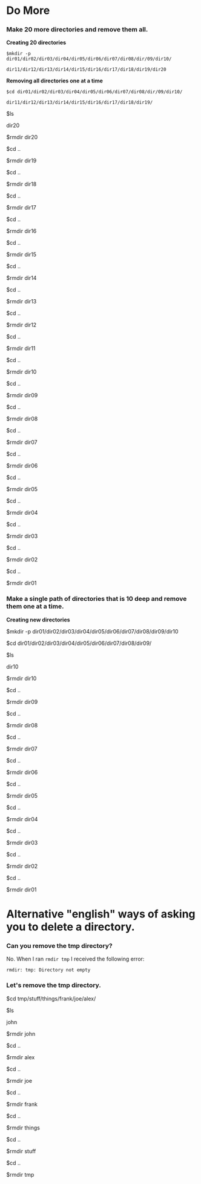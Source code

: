 # Do More

### Make 20 more directories and remove them all.

**Creating 20 directories**

`$mkdir -p dir01/dir02/dir03/dir04/dir05/dir06/dir07/dir08/dir/09/dir10/`

`dir11/dir12/dir13/dir14/dir15/dir16/dir17/dir18/dir19/dir20`

**Removing all directories one at a time**

`$cd dir01/dir02/dir03/dir04/dir05/dir06/dir07/dir08/dir/09/dir10/`
     
`dir11/dir12/dir13/dir14/dir15/dir16/dir17/dir18/dir19/`

$ls

dir20

$rmdir dir20

$cd ..

$rmdir dir19

$cd ..

$rmdir dir18

$cd ..

$rmdir dir17

$cd ..

$rmdir dir16

$cd ..

$rmdir dir15

$cd ..

$rmdir dir14

$cd ..

$rmdir dir13

$cd ..

$rmdir dir12

$cd ..

$rmdir dir11

$cd ..

$rmdir dir10

$cd ..

$rmdir dir09

$cd ..

$rmdir dir08

$cd ..

$rmdir dir07

$cd ..

$rmdir dir06

$cd ..

$rmdir dir05

$cd ..

$rmdir dir04

$cd ..

$rmdir dir03

$cd ..

$rmdir dir02

$cd ..

$rmdir dir01

### Make a single path of directories that is 10 deep and remove them one at a time.

**Creating new directories**

$mkdir -p dir01/dir02/dir03/dir04/dir05/dir06/dir07/dir08/dir09/dir10

$cd dir01/dir02/dir03/dir04/dir05/dir06/dir07/dir08/dir09/

$ls

dir10

$rmdir dir10

$cd ..

$rmdir dir09

$cd ..

$rmdir dir08

$cd ..

$rmdir dir07

$cd ..

$rmdir dir06

$cd ..

$rmdir dir05

$cd ..

$rmdir dir04

$cd ..

$rmdir dir03

$cd ..

$rmdir dir02

$cd ..

$rmdir dir01

# Alternative "english" ways of asking you to delete a directory.

### Can you remove the tmp directory?

No. When I ran `rmdir tmp` I received the following error:

`rmdir: tmp: Directory not empty`

### Let's remove the tmp directory.

$cd tmp/stuff/things/frank/joe/alex/

$ls

john

$rmdir john

$cd ..

$rmdir alex

$cd ..

$rmdir joe

$cd ..

$rmdir frank

$cd ..

$rmdir things

$cd ..

$rmdir stuff

$cd ..

$rmdir tmp


